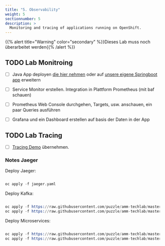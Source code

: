 ```yaml
---
title: "5. Observability"
weight: 5
sectionnumber: 5
description: >
  Monitoring and tracing of applications running on OpenShift.
---
```



{{% alert title="Warning" color="secondary" %}}Dieses Lab muss noch überarbeitet werden{{% /alert %}}


## TODO Lab Monitroing

* [ ] Java App deployen [die hier nehmen](https://gitlab.puzzle.ch/craaflaub/techlab/-/blob/master/07-prometheus.md) oder auf [unsere eigene Springboot app](https://github.com/appuio/example-spring-boot-helloworld) erweitern
* [ ] Service Monitor erstellen. Integration in Plattform Prometheus (mit baf schauen)
* [ ] Prometheus Web Console durchgehen, Targets, usw. anschauen, ein paar Queries ausführen
* [ ] Grafana und ein Dashboard erstellen auf basis der Daten in der App


## TODO Lab Tracing

* [ ] [Tracing Demo](https://github.com/RedHat-Middleware-Workshops/quarkus-workshop/blob/master/docs/tracing.adoc) übernehmen.


### Notes Jaeger

Deploy Jaeger:

```s

oc apply -f jaeger.yaml

```

Deploy Kafka:

```s

oc apply -f https://raw.githubusercontent.com/puzzle/amm-techlab/master/content/en/docs/03.0/3.2/kafka-cluster.yaml
oc apply -f https://raw.githubusercontent.com/puzzle/amm-techlab/master/content/en/docs/03.0/3.2/manual-topic.yaml

```

Deploy Microservices:

```s

oc apply -f https://raw.githubusercontent.com/puzzle/amm-techlab/master/content/en/docs/06.0/data-consumer.yaml
oc apply -f https://raw.githubusercontent.com/puzzle/amm-techlab/master/content/en/docs/06.0/data-producer.yaml

```
